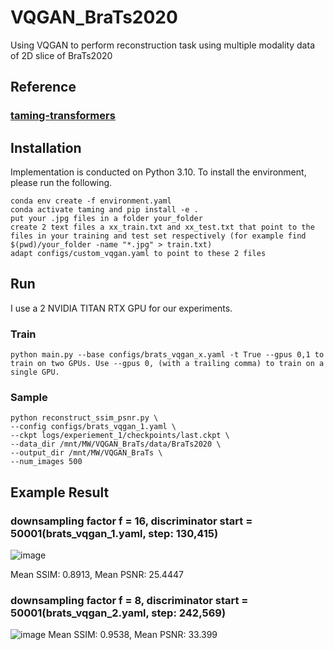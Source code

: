 # VQGAN_BraTs2020
Using VQGAN to perform reconstruction task using multiple modality data of 2D slice of BraTs2020

## Reference
### [taming-transformers](https://github.com/CompVis/taming-transformers.git)

## Installation
Implementation is conducted on Python 3.10. To install the environment, please run the following.
```
conda env create -f environment.yaml
conda activate taming and pip install -e .
put your .jpg files in a folder your_folder
create 2 text files a xx_train.txt and xx_test.txt that point to the files in your training and test set respectively (for example find $(pwd)/your_folder -name "*.jpg" > train.txt)
adapt configs/custom_vqgan.yaml to point to these 2 files
```
## Run

I use a 2 NVIDIA TITAN RTX GPU for our experiments.

### Train
```
python main.py --base configs/brats_vqgan_x.yaml -t True --gpus 0,1 to train on two GPUs. Use --gpus 0, (with a trailing comma) to train on a single GPU.
```
### Sample
```
python reconstruct_ssim_psnr.py \
--config configs/brats_vqgan_1.yaml \
--ckpt logs/experiement_1/checkpoints/last.ckpt \
--data_dir /mnt/MW/VQGAN_BraTs/data/BraTs2020 \
--output_dir /mnt/MW/VQGAN_BraTs \
--num_images 500
```

## Example Result

### downsampling factor f = 16, discriminator start = 50001(brats_vqgan_1.yaml, step: 130,415)
![image](https://github.com/user-attachments/assets/4fa278e3-c0ee-42b5-b7f1-64c659d13830)

Mean SSIM: 0.8913, Mean PSNR: 25.4447


### downsampling factor f = 8, discriminator start = 50001(brats_vqgan_2.yaml, step: 242,569)
![image](https://github.com/user-attachments/assets/28b3c4cf-48b4-4346-9156-ea8902a7e71c)
Mean SSIM: 0.9538, Mean PSNR: 33.399

